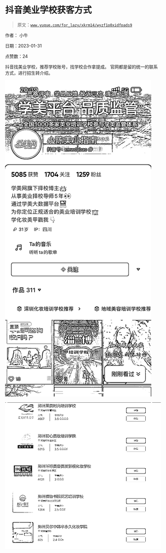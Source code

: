 # 抖音美业学校获客方式

> 原文：[`www.yuque.com/for_lazy/xkrm14/wyzf1o0xidfpads9`](https://www.yuque.com/for_lazy/xkrm14/wyzf1o0xidfpads9)



作者： 小牛 

日期：2023-01-31 

点赞数：24 

抖音找美业学校，推荐学校账号，找学校合作拿提成。 官网都是留的统一的联系方式，进行招生转介绍。 

![](img/7594da868034dfcba81c964f9dde76e0.png)  

![](img/f6086e32dad5cae6be19c97fe8e6b1d3.png)  

